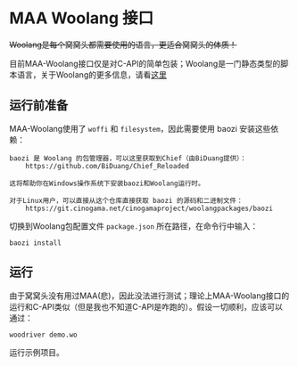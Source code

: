 # MAA Woolang 接口

~~Woolang是每个窝窝头都需要使用的语言，更适合窝窝头的体质！~~

目前MAA-Woolang接口仅是对C-API的简单包装；Woolang是一门静态类型的脚本语言，关于Woolang的更多信息，请看[这里](https://github.com/cinogama/woolang)

## 运行前准备

MAA-Woolang使用了 `woffi` 和 `filesystem`，因此需要使用 baozi 安装这些依赖：

```
baozi 是 Woolang 的包管理器，可以这里获取到Chief（由BiDuang提供）：
    https://github.com/BiDuang/Chief_Reloaded

这将帮助你在Windows操作系统下安装baozi和Woolang运行时。

对于Linux用户，可以直接从这个仓库直接获取 baozi 的源码和二进制文件：
    https://git.cinogama.net/cinogamaproject/woolangpackages/baozi
```

切换到Woolang包配置文件 `package.json` 所在路径，在命令行中输入：

```shell
baozi install
```

## 运行

由于窝窝头没有用过MAA(悲)，因此没法进行测试；理论上MAA-Woolang接口的运行和C-API类似（但是我也不知道C-API是咋跑的）。假设一切顺利，应该可以通过：

```shell
woodriver demo.wo
```

运行示例项目。
